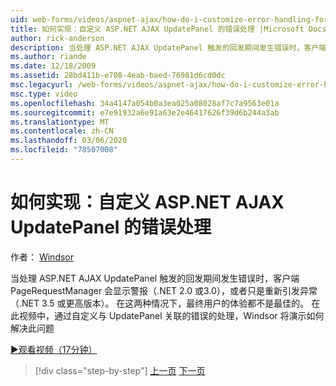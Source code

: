 ```yaml
---
uid: web-forms/videos/aspnet-ajax/how-do-i-customize-error-handling-for-the-aspnet-ajax-updatepanel
title: 如何实现：自定义 ASP.NET AJAX UpdatePanel 的错误处理 |Microsoft Docs
author: rick-anderson
description: 当处理 ASP.NET AJAX UpdatePanel 触发的回发期间发生错误时，客户端 PageRequestManager 将显示一个警报（。
ms.author: riande
ms.date: 12/18/2009
ms.assetid: 28bd411b-e708-4eab-baed-76981d6cd0dc
msc.legacyurl: /web-forms/videos/aspnet-ajax/how-do-i-customize-error-handling-for-the-aspnet-ajax-updatepanel
msc.type: video
ms.openlocfilehash: 34a4147a054b0a3ea025a08028af7c7a9563e01a
ms.sourcegitcommit: e7e91932a6e91a63e2e46417626f39d6b244a3ab
ms.translationtype: MT
ms.contentlocale: zh-CN
ms.lasthandoff: 03/06/2020
ms.locfileid: "78507008"
---
```

# <a name="how-do-i-customize-error-handling-for-the-aspnet-ajax-updatepanel"></a>如何实现：自定义 ASP.NET AJAX UpdatePanel 的错误处理

作者： [Windsor](https://twitter.com/robwindsor)

当处理 ASP.NET AJAX UpdatePanel 触发的回发期间发生错误时，客户端 PageRequestManager 会显示警报（.NET 2.0 或3.0），或者只是重新引发异常（.NET 3.5 或更高版本）。 在这两种情况下，最终用户的体验都不是最佳的。 在此视频中，通过自定义与 UpdatePanel 关联的错误的处理，Windsor 将演示如何解决此问题

[&#9654;观看视频（17分钟）](https://channel9.msdn.com/Blogs/ASP-NET-Site-Videos/how-do-i-customize-error-handling-for-the-aspnet-ajax-updatepanel)

> [!div class="step-by-step"]
> [上一页](set-up-your-development-environment-for-aspnet-20.md)
> [下一页](how-do-i-use-aspnet-ajax-client-templates.md)
